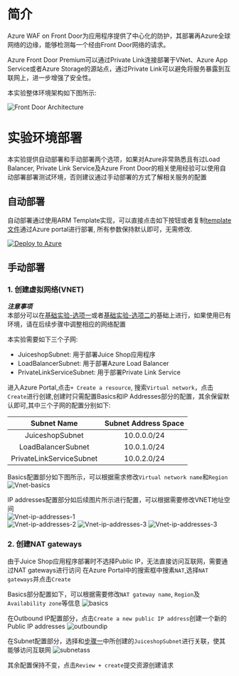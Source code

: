 # 简介 
Azure WAF on Front Door为应用程序提供了中心化的防护，其部署再Azure全球网络的边缘，能够检测每一个经由Front Door网络的请求。

Azure Front Door Premium可以通过Private Link连接部署于VNet、Azure App Service或者Azure Storage的源站点，通过Private Link可以避免将服务暴露到互联网上，进一步增强了安全性。

本实验整体环境架构如下图所示:  

![Front Door Architecture](./images/Arch/FrontDoor-Arc.png)

# 实验环境部署  
本实验提供自动部署和手动部署两个选项，如果对Azure非常熟悉且有过Load Balancer, Private Link Service及Azure Front Door的相关使用经验可以使用自动部署部署测试环境，否则建议通过手动部署的方式了解相关服务的配置   

## 自动部署   
自动部署通过使用ARM Template实现，可以直接点击如下按钮或者复制[template文件](https://raw.githubusercontent.com/muismu/Azure-WAF-Lab/main/bicep/main-frontdoor.json)通过Azure portal进行部署, 所有参数保持默认即可，无需修改.  

[![Deploy to Azure](https://aka.ms/deploytoazurebutton)](https://portal.azure.com/#create/Microsoft.Template/uri/https%3A%2F%2Fraw.githubusercontent.com%2Fmuismu%2FAzure-WAF-Lab%2Fmain%2Fbicep%2Fmain-frontdoor.json)
## 手动部署  

### 1. 创建虚拟网络(VNET)   

***注意事项***   
本部分可以在[基础实验-选项一](./Lab-Environment-VM-WSL.md)或者[基础实验-选项二](./Lab-Environment-Local-WSL.md)的基础上进行，如果使用已有环境，请在后续步骤中调整相应的网络配置  

本实验需要如下三个子网:  
* JuiceshopSubnet: 用于部署Juice Shop应用程序
* LoadBalancerSubnet: 用于部署Azure Load Balancer
* PrivateLinkServiceSubnet: 用于部署Private Link Service   

进入Azure Portal,点击`+ Create a resource`, 搜索`Virtual network`，点击`Create`进行创建,创建时只需配置Basics和IP Addresses部分的配置，其余保留默认即可,其中三个子网的配置分别如下:   

| Subnet Name              | Subnet Address Space | 
| :-----------------------:| :------------------: |
| JuiceshopSubnet | 10.0.0.0/24 |
| LoadBalancerSubnet | 10.0.1.0/24 |
| PrivateLinkServiceSubnet | 10.0.2.0/24 |   

Basics配置部分如下图所示，可以根据需求修改`Virtual network name`和`Region`
![Vnet-basics](./images/frontdoor/frontdoor-1-Vnet-basics.png)  

IP addresses配置部分如后续图片所示进行配置，可以根据需要修改VNET地址空间  
![Vnet-ip-addresses-1](./images/frontdoor/frontdoor-2-Vnet-ip-1.png)  
![Vnet-ip-addresses-2](./images/frontdoor/frontdoor-2-Vnet-ip-2.png)
![Vnet-ip-addresses-3](./images/frontdoor/frontdoor-2-Vnet-ip-3.png)
![Vnet-ip-addresses-3](./images/frontdoor/frontdoor-2-Vnet-ip-4.png)  

### 2. 创建NAT gateways    
由于Juice Shop应用程序部署时不选择Public IP，无法直接访问互联网，需要通过NAT gateways进行访问
在Azure Portal中的搜索框中搜素`NAT`,选择`NAT gateways`并点击`Create`  

Basics部分配置如下，可以根据需要修改`NAT gateway name`, `Region`及`Availability zone`等信息 
![basics](./images/frontdoor/frontdoor-3-NAT-1.png)

在Outbound IP配置部分，点击`Create a new public IP address`创建一个新的Public IP addresses 
![outboundip](./images/frontdoor/frontdoor-3-NAT-2.png)

在Subnet配置部分，选择和[步骤一](#创建虚拟网络vnet)中所创建的`JuiceshopSubnet`进行关联，使其能够访问互联网 
![subnetass](./images/frontdoor/frontdoor-3-NAT-3.png)

其余配置保持不变，点击`Review + create`提交资源创建请求
